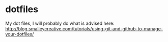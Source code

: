 dotfiles
========

My dot files, I will probably do what is advised here: http://blog.smalleycreative.com/tutorials/using-git-and-github-to-manage-your-dotfiles/
